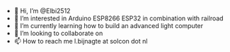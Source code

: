 - 👋 Hi, I’m @Elbi2512
- 👀 I’m interested in Arduino ESP8266 ESP32 in combination with railroad
- 🌱 I’m currently learning how to build an advanced light computer
- 💞️ I’m looking to collaborate on 
- 📫 How to reach me l.bijnagte at solcon dot nl

<!---
Elbi2512/Elbi2512 is a ✨ special ✨ repository because its `README.md` (this file) appears on your GitHub profile.
You can click the Preview link to take a look at your changes.
--->
